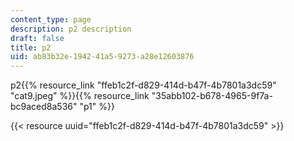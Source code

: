 ```yaml
---
content_type: page
description: p2 description
draft: false
title: p2
uid: ab83b32e-1942-41a5-9273-a28e12603876
---
```

p2{{% resource_link "ffeb1c2f-d829-414d-b47f-4b7801a3dc59" "cat9.jpeg" %}}{{% resource_link "35abb102-b678-4965-9f7a-bc9aced8a536" "p1" %}}

{{< resource uuid="ffeb1c2f-d829-414d-b47f-4b7801a3dc59" >}}